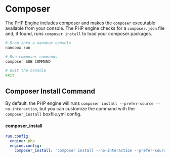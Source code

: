 # Composer

The [PHP Engine](https://github.com/nanobox-io/nanobox-engine-php) includes composer and makes the `composer` executable available from your console. The PHP engine checks for a `composer.json` file and, if found, runs `composer install` to load your composer packages.

```bash
# Drop into a nanobox console
nanobox run

# Run composer commands
composer SUB COMMAND

# exit the console
exit
```

## Composer Install Command
By default, the PHP engine will runs `composer install --prefer-source --no-interaction`, but you can customize the command with the `composer_install` boxfile.yml config.

#### composer_install
```yaml
run.config:
  engine: php
  engine.config:
    composer_install: 'composer install --no-interaction --prefer-source'
```
